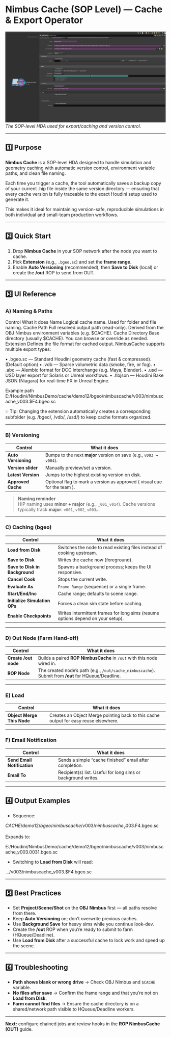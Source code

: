 # Nimbus Cache (SOP Level) — Cache & Export Operator

![Nimbus Cache HDA](../images/sop_nimbus_cache.png)
*The SOP-level HDA used for export/caching and version control.*

---

## 1️⃣ Purpose

**Nimbus Cache** is a SOP-level HDA designed to handle simulation and geometry caching with automatic version control, environment variable paths, and clean file naming.

Each time you trigger a cache, the tool automatically saves a backup copy of your current .hip file inside the same version directory — ensuring that every cache version is fully traceable to the exact Houdini setup used to generate it.

This makes it ideal for maintaining version-safe, reproducible simulations in both individual and small-team production workflows.

---

## 2️⃣ Quick Start

1. Drop **Nimbus Cache** in your SOP network after the node you want to cache.  
2. Pick **Extension** (e.g., `.bgeo.sc`) and set the **frame range**.  
3. Enable **Auto Versioning** (recommended), then **Save to Disk** (local) or create the **/out** ROP to send from OUT.

---

## 3️⃣ UI Reference

### A) Naming & Paths
Control	What it does
Name	Logical cache name. Used for folder and file naming.
Cache Path	Full resolved output path (read-only). Derived from the OBJ Nimbus environment variables (e.g. $CACHE).
Cache Directory	Base directory (usually $CACHE). You can browse or override as needed.
Extension	Defines the file format for cached output. NimbusCache supports multiple export types:

• .bgeo.sc — Standard Houdini geometry cache (fast & compressed). (Default option)
• .vdb — Sparse volumetric data (smoke, fire, or fog).
• .abc — Alembic format for DCC interchange (e.g. Maya, Blender).
• .usd — USD layer export for Solaris or Unreal workflows.
• .hbjson — Houdini Bake JSON (Niagara) for real-time FX in Unreal Engine.

Example path
E:/Houdini/NimbusDemo/cache/demo12/bgeo/nimbuscache/v003/nimbuscache_v003.$F4.bgeo.sc

💡 Tip:
Changing the extension automatically creates a corresponding subfolder (e.g. /bgeo/, /vdb/, /usd/) to keep cache formats organized.

---

### B) Versioning
| Control | What it does |
|---|---|
| **Auto Versioning** | Bumps to the next **major** version on save (e.g., `v003 → v004`). |
| **Version slider** | Manually preview/set a version. |
| **Latest Version** | Jumps to the highest existing version on disk. |
| **Approved Cache** | Optional flag to mark a version as approved ( visual cue for the team ). |

> **Naming reminder**  
> HIP naming uses **minor + major** (e.g., `_001_v014`). Cache versions typically track **major**: `v001`, `v002`, `v003…`.

---

### C) Caching (bgeo)
| Control | What it does |
|---|---|
| **Load from Disk** | Switches the node to read existing files instead of cooking upstream. |
| **Save to Disk** | Writes the cache now (foreground). |
| **Save to Disk in Background** | Spawns a background process; keeps the UI responsive. |
| **Cancel Cook** | Stops the current write. |
| **Evaluate As** | `Frame Range` (sequence) or a single frame. |
| **Start/End/Inc** | Cache range; defaults to scene range. |
| **Initialize Simulation OPs** | Forces a clean sim state before caching. |
| **Enable Checkpoints** | Writes intermittent frames for long sims (resume options depend on your setup). |

---

### D) Out Node (Farm Hand-off)
| Control | What it does |
|---|---|
| **Create /out node** | Builds a paired **ROP NimbusCache** in `/out` with this node wired in. |
| **ROP Node** | The created node’s path (e.g., `/out/cache_nimbuscache`). Submit from **/out** for HQueue/Deadline. |

---

### E) Load
| Control | What it does |
|---|---|
| **Object Merge This Node** | Creates an Object Merge pointing back to this cache output for easy reuse elsewhere. |

---

### F) Email Notification
| Control | What it does |
|---|---|
| **Send Email Notification** | Sends a simple “cache finished” email after completion. |
| **Email To** | Recipient(s) list. Useful for long sims or background writes. |

---

## 4️⃣ Output Examples

- Sequence:  

$CACHE/demo12/bgeo/nimbuscache/v003/nimbuscache_v003.$F4.bgeo.sc

Expands to:  

E:/Houdini/NimbusDemo/cache/demo12/bgeo/nimbuscache/v003/nimbuscache_v003.0031.bgeo.sc


- Switching to **Load from Disk** will read:  

.../v003/nimbuscache_v003.$F4.bgeo.sc


---

## 5️⃣ Best Practices

- Set **Project/Scene/Shot** on the **OBJ Nimbus** first — all paths resolve from there.  
- Keep **Auto Versioning** on; don’t overwrite previous caches.  
- Use **Background Save** for heavy sims while you continue look-dev.  
- Create the **/out** ROP when you’re ready to submit to farm (HQueue/Deadline).  
- Use **Load from Disk** after a successful cache to lock work and speed up the scene.

---

## 6️⃣ Troubleshooting

- **Path shows blank or wrong drive** → Check OBJ Nimbus and `$CACHE` variable.  
- **No files after save** → Confirm the frame range and that you’re not on **Load from Disk**.  
- **Farm cannot find files** → Ensure the cache directory is on a shared/network path visible to HQueue/Deadline workers.

---

**Next:** configure chained jobs and review hooks in the **ROP NimbusCache (OUT)** guide.






